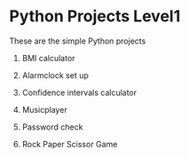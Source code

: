 # Python Projects Level1

These are the simple Python projects

1) BMI calculator

2) Alarmclock set up

3) Confidence intervals calculator

4) Musicplayer

5) Password check
 
6) Rock Paper Scissor Game
